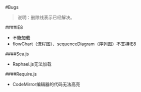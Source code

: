 #Bugs

> 说明：删除线表示已经解决。

####IE8

- ~~不能加载~~
- flowChart（流程图）、sequenceDiagram（序列图）不支持IE8

####Sea.js

- Raphael.js无法加载

####Require.js

- CodeMirror编辑器的代码无法高亮

